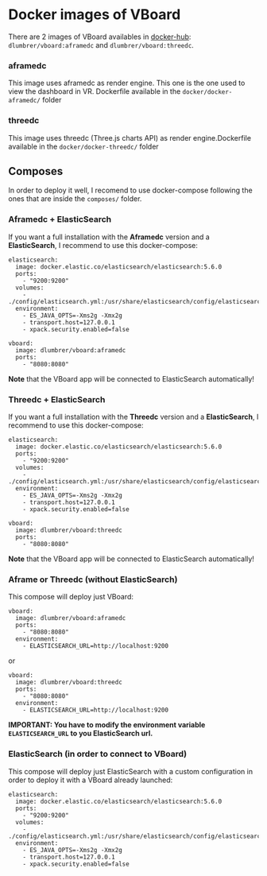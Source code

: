# Docker images of VBoard

There are 2 images of VBoard availables in [docker-hub](https://hub.docker.com/r/dlumbrer/vboard/): `dlumbrer/vboard:aframedc` and `dlumbrer/vboard:threedc`.

### aframedc

This image uses aframedc as render engine. This one is the one used to view the dashboard in VR. Dockerfile available in the `docker/docker-aframedc/` folder

### threedc

This image uses threedc (Three.js charts API) as render engine.Dockerfile available in the `docker/docker-threedc/` folder

## Composes

In order to deploy it well, I recomend to use docker-compose following the ones that are inside the `composes/` folder.

### Aframedc + ElasticSearch

If you want a full installation with the **Aframedc** version and a **ElasticSearch**, I recommend to use this docker-compose:
```
elasticsearch:
  image: docker.elastic.co/elasticsearch/elasticsearch:5.6.0
  ports:
    - "9200:9200"
  volumes:
    - ./config/elasticsearch.yml:/usr/share/elasticsearch/config/elasticsearch.yml:ro
  environment:
    - ES_JAVA_OPTS=-Xms2g -Xmx2g
    - transport.host=127.0.0.1
    - xpack.security.enabled=false

vboard:
  image: dlumbrer/vboard:aframedc
  ports:
    - "8080:8080"
```

**Note** that the VBoard app will be connected to ElasticSearch automatically! 

### Threedc + ElasticSearch

If you want a full installation with the **Threedc** version and a **ElasticSearch**, I recommend to use this docker-compose:
```
elasticsearch:
  image: docker.elastic.co/elasticsearch/elasticsearch:5.6.0
  ports:
    - "9200:9200"
  volumes:
    - ./config/elasticsearch.yml:/usr/share/elasticsearch/config/elasticsearch.yml:ro
  environment:
    - ES_JAVA_OPTS=-Xms2g -Xmx2g
    - transport.host=127.0.0.1
    - xpack.security.enabled=false

vboard:
  image: dlumbrer/vboard:threedc
  ports:
    - "8080:8080"
```

**Note** that the VBoard app will be connected to ElasticSearch automatically! 

### Aframe or Threedc (without ElasticSearch)

This compose will deploy just VBoard:

```
vboard:
  image: dlumbrer/vboard:aframedc
  ports:
    - "8080:8080"
  environment:
    - ELASTICSEARCH_URL=http://localhost:9200
```

or

```
vboard:
  image: dlumbrer/vboard:threedc
  ports:
    - "8080:8080"
  environment:
    - ELASTICSEARCH_URL=http://localhost:9200
```

**IMPORTANT: You have to modify the environment variable `ELASTICSEARCH_URL` to you ElasticSearch url.**


### ElasticSearch (in order to connect to VBoard)

This compose will deploy just ElasticSearch with a custom configuration in order to deploy it with a VBoard already launched:
```
elasticsearch:
  image: docker.elastic.co/elasticsearch/elasticsearch:5.6.0
  ports:
    - "9200:9200"
  volumes:
    - ./config/elasticsearch.yml:/usr/share/elasticsearch/config/elasticsearch.yml:ro
  environment:
    - ES_JAVA_OPTS=-Xms2g -Xmx2g
    - transport.host=127.0.0.1
    - xpack.security.enabled=false

```